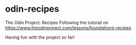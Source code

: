 # odin-recipes
The Odin Project: Recipes
Following the tutorial on https://www.theodinproject.com/lessons/foundations-recipes

Having fun with the project so far!